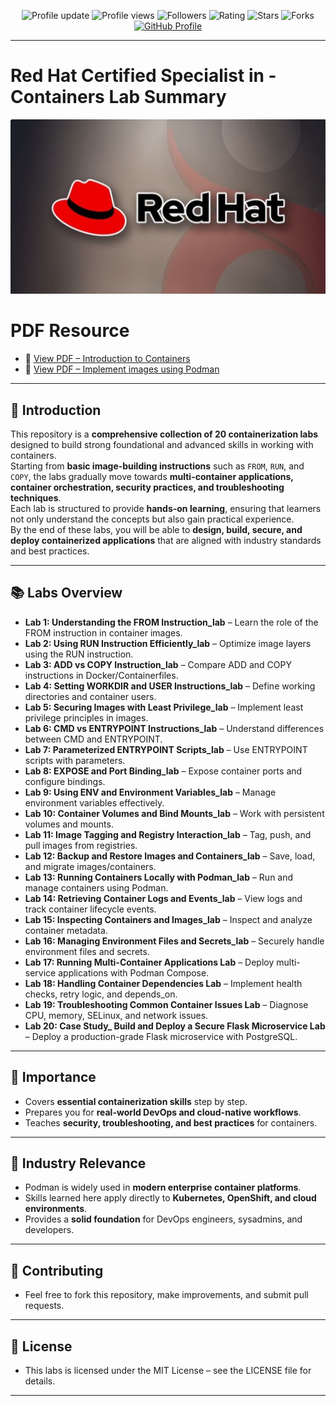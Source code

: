 <p align="center">
  <img src="https://img.shields.io/badge/Profile%20update-today-brightgreen" alt="Profile update" />
  <img src="https://komarev.com/ghpvc/?username=Waqar-cyberSecurity&color=blue" alt="Profile views" />
  <img src="https://img.shields.io/github/followers/Waqar-cyberSecurity?label=Followers&style=social" alt="Followers" />
  <img src="https://img.shields.io/badge/rating-★★★★★-brightgreen" alt="Rating" />
  <img src="https://img.shields.io/github/stars/Waqar-cyberSecurity/Nodepad?style=social" alt="Stars" />
  <img src="https://img.shields.io/github/forks/Waqar-cyberSecurity/Nodepad?style=social" alt="Forks" />
  <a href="https://github.com/Waqar-cyberSecurity">
    <img src="https://img.shields.io/badge/GitHub-Profile-181717?style=flat&logo=github&logoColor=white" alt="GitHub Profile" />
  </a>
</p>

---

# Red Hat Certified Specialist in - Containers Lab Summary

<img src="https://github.com/Waqar-cyberSecurity/Red-Hat-Certified-Specialist-in-Containers-/blob/main/RwdHat.png" alt="logo" width="800"/>


# PDF Resource
- 📗 [View PDF – Introduction to Containers](https://github.com/Waqar-cyberSecurity/Red-Hat-Certified-Specialist-in-Containers-/blob/main/00.%20RedHat%20%20Specialist%20in%20Containers%20PDF/3.%20Red%20Hat%20Certified%20Specialist%20in%20Containers.pdf)
- 📄 [View PDF – Implement images using Podman](https://github.com/Waqar-cyberSecurity/Red-Hat-Certified-Specialist-in-Containers-/blob/main/00.%20RedHat%20%20Specialist%20in%20Containers%20PDF/2.%20Red%20Hat%20Certified%20Specialist%20in%20Containers%20(1).pdf)

---

## 📌 Introduction
This repository is a **comprehensive collection of 20 containerization labs** designed to build strong foundational and advanced skills in working with containers.  
Starting from **basic image-building instructions** such as `FROM`, `RUN`, and `COPY`, the labs gradually move towards **multi-container applications, container orchestration, security practices, and troubleshooting techniques**.  
Each lab is structured to provide **hands-on learning**, ensuring that learners not only understand the concepts but also gain practical experience.  
By the end of these labs, you will be able to **design, build, secure, and deploy containerized applications** that are aligned with industry standards and best practices.

---

## 📚 Labs Overview

- **Lab 1: Understanding the FROM Instruction_lab** – Learn the role of the FROM instruction in container images.  
- **Lab 2: Using RUN Instruction Efficiently_lab** – Optimize image layers using the RUN instruction.  
- **Lab 3: ADD vs COPY Instruction_lab** – Compare ADD and COPY instructions in Docker/Containerfiles.  
- **Lab 4: Setting WORKDIR and USER Instructions_lab** – Define working directories and container users.  
- **Lab 5: Securing Images with Least Privilege_lab** – Implement least privilege principles in images.  
- **Lab 6: CMD vs ENTRYPOINT Instructions_lab** – Understand differences between CMD and ENTRYPOINT.  
- **Lab 7: Parameterized ENTRYPOINT Scripts_lab** – Use ENTRYPOINT scripts with parameters.  
- **Lab 8: EXPOSE and Port Binding_lab** – Expose container ports and configure bindings.  
- **Lab 9: Using ENV and Environment Variables_lab** – Manage environment variables effectively.  
- **Lab 10: Container Volumes and Bind Mounts_lab** – Work with persistent volumes and mounts.  
- **Lab 11: Image Tagging and Registry Interaction_lab** – Tag, push, and pull images from registries.  
- **Lab 12: Backup and Restore Images and Containers_lab** – Save, load, and migrate images/containers.  
- **Lab 13: Running Containers Locally with Podman_lab** – Run and manage containers using Podman.  
- **Lab 14: Retrieving Container Logs and Events_lab** – View logs and track container lifecycle events.  
- **Lab 15: Inspecting Containers and Images_lab** – Inspect and analyze container metadata.  
- **Lab 16: Managing Environment Files and Secrets_lab** – Securely handle environment files and secrets.  
- **Lab 17: Running Multi-Container Applications Lab** – Deploy multi-service applications with Podman Compose.  
- **Lab 18: Handling Container Dependencies Lab** – Implement health checks, retry logic, and depends_on.  
- **Lab 19: Troubleshooting Common Container Issues Lab** – Diagnose CPU, memory, SELinux, and network issues.  
- **Lab 20: Case Study_ Build and Deploy a Secure Flask Microservice Lab** – Deploy a production-grade Flask microservice with PostgreSQL.

---

## 🌟 Importance
- Covers **essential containerization skills** step by step.  
- Prepares you for **real-world DevOps and cloud-native workflows**.  
- Teaches **security, troubleshooting, and best practices** for containers.  

---

## 🏢 Industry Relevance
- Podman is widely used in **modern enterprise container platforms**.  
- Skills learned here apply directly to **Kubernetes, OpenShift, and cloud environments**.  
- Provides a **solid foundation** for DevOps engineers, sysadmins, and developers.  

---



## 🤝 Contributing
- Feel free to fork this repository, make improvements, and submit pull requests.

---

## 📜 License
- This labs is licensed under the MIT License – see the LICENSE file for details.

---
